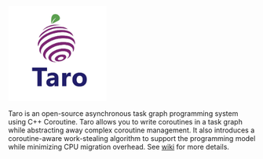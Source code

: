 <img src="./docs/taro_logo.png" width="200"/>

Taro is an open-source asynchronous task graph programming system using C++ Coroutine. Taro allows you to write coroutines in a task graph while abstracting away complex coroutine management. It also introduces a coroutine-aware work-stealing algorithm to support the programming model while minimizing CPU migration overhead.
See [wiki](https://github.com/dian-lun-lin/taro/wiki) for more details.
